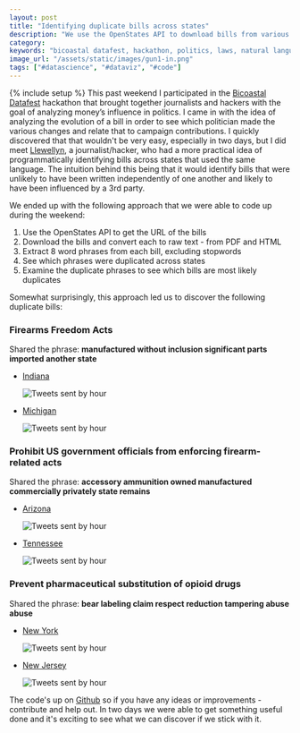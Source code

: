 ```yaml
---
layout: post
title: "Identifying duplicate bills across states"
description: "We use the OpenStates API to download bills from various states and compare them against each other in order to find similar language that will indicate bills written under a 3rd party influence."
category:
keywords: "bicoastal datafest, hackathon, politics, laws, natural language processing"
image_url: "/assets/static/images/gun1-in.png"
tags: ["#datascience", "#dataviz", "#code"]
---
```

{% include setup %}
This past weekend I participated in the <a href="http://www.bdatafest.computationalreporting.com/">Bicoastal Datafest</a> hackathon that brought together journalists and hackers with the goal of analyzing money’s influence in politics. I came in with the idea of analyzing the evolution of a bill in order to see which politician made the various changes and relate that to campaign contributions. I quickly discovered that that wouldn't be very easy, especially in two days, but I did meet <a href="https://twitter.com/llewellynhinkes">Llewellyn</a>, a journalist/hacker, who had a more practical idea of programmatically identifying bills across states that used the same language. The intuition behind this being that it would identify bills that were unlikely to have been written independently of one another and likely to have been influenced by a 3rd party.

We ended up with the following approach that we were able to code up during the weekend:
1. Use the OpenStates API to get the URL of the bills
2. Download the bills and convert each to raw text - from PDF and HTML
3. Extract 8 word phrases from each bill, excluding stopwords
4. See which phrases were duplicated across states
5. Examine the duplicate phrases to see which bills are most likely duplicates

Somewhat surprisingly, this approach led us to discover the following duplicate bills:

<h3>Firearms Freedom Acts</h3>
<p>Shared the phrase: <strong>manufactured without inclusion significant parts imported another state</strong></p>
<ul class="thumbnails">
  <li class="span3">
    <div class="thumbnail">
      <p>
        <a href="http://www.in.gov/legislative/bills/2013/PDF/FISCAL/SB0130.001.pdf">Indiana</a>
      </p>
      <img src="{{ IMG_PATH }}gun1-in.png" alt="Tweets sent by hour" data-src="{{ IMG_PATH }}gun1-in.png" />
    </div>
  </li>
  <li class="span3">
    <div class="thumbnail">
      <p>
        <a href="http://www.legislature.mi.gov/documents/2013-2014/billanalysis/Senate/htm/2013-SFA-0063-S.htm">Michigan</a>
      </p>
      <img src="{{ IMG_PATH }}gun1-mi.png" alt="Tweets sent by hour" data-src="{{ IMG_PATH }}gun1-mi.png" />
    </div>
  </li>
</ul>

<h3>Prohibit US government officials from enforcing firearm-related acts</h3>
<p>Shared the phrase: <strong>accessory ammunition owned manufactured commercially privately state remains</strong></p>
<ul class="thumbnails">
  <li class="span3">
    <div class="thumbnail">
      <p>
        <a href="http://www.azleg.gov//FormatDocument.asp?inDoc=/legtext/51leg/1r/summary/s.1112ps.doc.htm&amp;Session_ID=110">Arizona</a>
      </p>
      <img src="{{ IMG_PATH }}gun2-az.png" alt="Tweets sent by hour" data-src="{{ IMG_PATH }}gun2-az.png" />
    </div>
  </li>
  <li class="span3">
    <div class="thumbnail">
      <p>
        <a href="http://wapp.capitol.tn.gov/apps/billinfo/BillSummaryArchive.aspx?BillNumber=HB0042&amp;ga=108">Tennessee</a>
      </p>
      <img src="{{ IMG_PATH }}gun2-tn.png" alt="Tweets sent by hour" data-src="{{ IMG_PATH }}gun2-tn.png" />
    </div>
  </li>
</ul>

<h3>Prevent pharmaceutical substitution of opioid drugs</h3>
<p>Shared the phrase: <strong>bear labeling claim respect reduction tampering abuse abuse</strong></p>
<ul class="thumbnails">
  <li class="span3">
    <div class="thumbnail">
      <p>
        <a href="http://open.nysenate.gov/legislation/bill/S1753-2013">New York</a>
      </p>
      <img src="{{ IMG_PATH }}drug-ny.png" alt="Tweets sent by hour" data-src="{{ IMG_PATH }}drug-ny.png" />
    </div>
  </li>
  <li class="span3">
    <div class="thumbnail">
      <p>
        <a href="http://www.njleg.state.nj.us/2012/Bills/A3000/2590_S1.HTM">New Jersey</a>
      </p>
      <img src="{{ IMG_PATH }}drug-nj.png" alt="Tweets sent by hour" data-src="{{ IMG_PATH }}drug-nj.png" />
    </div>
  </li>
</ul>

The code's up on <a href="https://github.com/dangoldin/lawdiff">Github</a> so if you have any ideas or improvements - contribute and help out. In two days we were able to get something useful done and it's exciting to see what we can discover if we stick with it.